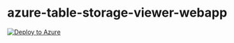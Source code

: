 # azure-table-storage-viewer-webapp

[![Deploy to Azure](https://azuredeploy.net/deploybutton.svg)](https://azuredeploy.net/)